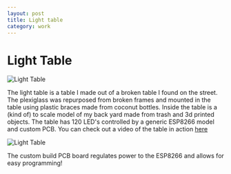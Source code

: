 ```yaml
---
layout: post
title: Light table
category: work
---
```

# Light Table
![Light Table](https://upcycleworld.github.io/images/light_table/table.jpg)

The light table is a table I made out of a broken table I found on the street. The plexiglass was repurposed from broken frames and mounted in the table using plastic braces made from coconut bottles. Inside the table is a (kind of) to scale model of my back yard made from trash and 3d printed objects. The table has 120 LED's controlled by a generic ESP8266 model and custom PCB. You can check out a video of the table in action [here](https://youtu.be/YaXWLLOUznQ)

![Light Table](https://upcycleworld.github.io/images/light_table/board.jpg)

The custom build PCB board regulates power to the ESP8266 and allows for easy programming!
